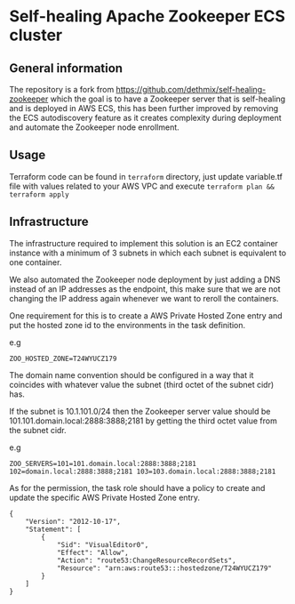 # Self-healing Apache Zookeeper ECS cluster

## General information
The repository is a fork from https://github.com/dethmix/self-healing-zookeeper which the goal is to have a Zookeeper server that is self-healing and is deployed in AWS ECS, this has been further improved by removing the ECS autodiscovery feature as it creates complexity during deployment and automate the Zookeeper node enrollment.

## Usage
Terraform code can be found in `terraform` directory, just update variable.tf file with values related to your AWS VPC and execute `terraform plan && terraform apply`


## Infrastructure

The infrastructure required to implement this solution is an EC2 container instance with a minimum of 3 subnets in which each subnet is equivalent to one container. 

We also automated the Zookeeper node deployment by just adding a DNS instead of an IP addresses as the endpoint, this make sure that we are not changing the IP address again whenever we want to reroll the containers.

One requirement for this is to create a AWS Private Hosted Zone entry and put the hosted zone id to the environments in the task definition.

e.g
```
ZOO_HOSTED_ZONE=T24WYUCZ179
```

The domain name convention should be configured in a way that it coincides with whatever value the subnet (third octet of the subnet cidr) has. 


If the subnet is 10.1.101.0/24 then the Zookeeper server value should be 101.101.domain.local:2888:3888;2181 by getting the third octet value from the subnet cidr.

e.g
```
ZOO_SERVERS=101=101.domain.local:2888:3888;2181 102=domain.local:2888:3888;2181 103=103.domain.local:2888:3888;2181
```

As for the permission, the task role should have a policy to create and update the specific AWS Private Hosted Zone entry.
```
{
    "Version": "2012-10-17",
    "Statement": [
        {
            "Sid": "VisualEditor0",
            "Effect": "Allow",
            "Action": "route53:ChangeResourceRecordSets",
            "Resource": "arn:aws:route53:::hostedzone/T24WYUCZ179"
        }
    ]
}
```
